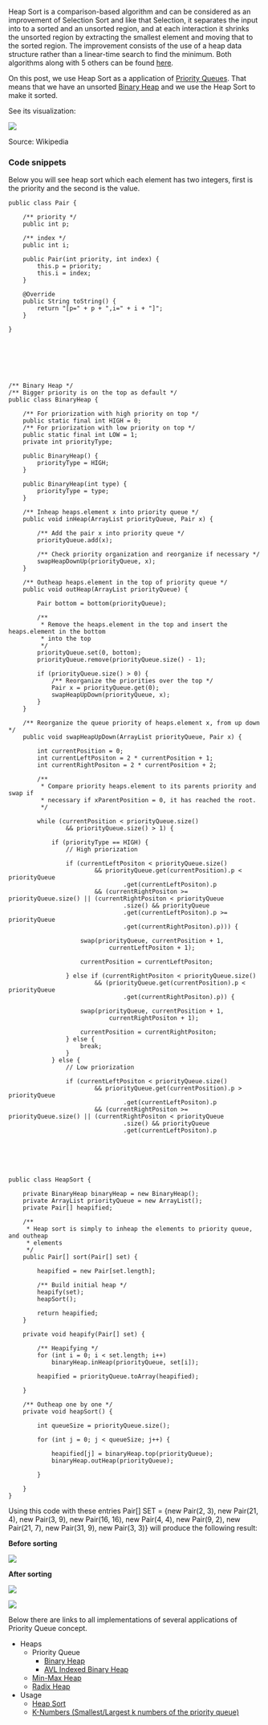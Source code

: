 Heap Sort is a comparison-based algorithm and can be considered as an improvement of Selection Sort and like that Selection, it separates the input into to a sorted and an unsorted region, and at each interaction it shrinks the unsorted region by extracting the smallest element and moving that to the sorted region. The improvement consists of the use of a heap data structure rather than a linear-time search to find the minimum. Both algorithms along with 5 others can be found [here][0].

On this post, we use Heap Sort as a application of [Priority Queues][1]. That means that we have an unsorted [Binary Heap][2] and we use the Heap Sort to make it sorted.

See its visualization: 

![](http://i.imgur.com/86FLq63.gif)

Source: Wikipedia

### Code snippets

Below you will see heap sort which each element has two integers, first is the priority and the second is the value.


    
    
    public class Pair {
    
    	/** priority */
    	public int p;
    
    	/** index */
    	public int i;
    
    	public Pair(int priority, int index) {
    		this.p = priority;
    		this.i = index;
    	}
    
    	@Override
    	public String toString() {
    		return "[p=" + p + ",i=" + i + "]";
    	}
    
    }
    
    



    
    
    /** Binary Heap */
    /** Bigger priority is on the top as default */
    public class BinaryHeap {
    
    	/** For priorization with high priority on top */
    	public static final int HIGH = 0;
    	/** For priorization with low priority on top */
    	public static final int LOW = 1;
    	private int priorityType;
    
    	public BinaryHeap() {
    		priorityType = HIGH;
    	}
    
    	public BinaryHeap(int type) {
    		priorityType = type;
    	}
    
    	/** Inheap heaps.element x into priority queue */
    	public void inHeap(ArrayList priorityQueue, Pair x) {
    
    		/** Add the pair x into priority queue */
    		priorityQueue.add(x);
    
    		/** Check priority organization and reorganize if necessary */
    		swapHeapDownUp(priorityQueue, x);
    	}
    
    	/** Outheap heaps.element in the top of priority queue */
    	public void outHeap(ArrayList priorityQueue) {
    
    		Pair bottom = bottom(priorityQueue);
    
    		/**
    		 * Remove the heaps.element in the top and insert the heaps.element in the bottom
    		 * into the top
    		 */
    		priorityQueue.set(0, bottom);
    		priorityQueue.remove(priorityQueue.size() - 1);
    
    		if (priorityQueue.size() > 0) {
    			/** Reorganize the priorities over the top */
    			Pair x = priorityQueue.get(0);
    			swapHeapUpDown(priorityQueue, x);
    		}
    	}
    
    	/** Reorganize the queue priority of heaps.element x, from up down */
    	public void swapHeapUpDown(ArrayList priorityQueue, Pair x) {
    
    		int currentPosition = 0;
    		int currentLeftPositon = 2 * currentPosition + 1;
    		int currentRightPositon = 2 * currentPosition + 2;
    
    		/**
    		 * Compare priority heaps.element to its parents priority and swap if
    		 * necessary if xParentPosition = 0, it has reached the root.
    		 */
    
    		while (currentPosition < priorityQueue.size()
    				&& priorityQueue.size() > 1) {
    
    			if (priorityType == HIGH) {
    				// High priorization
    
    				if (currentLeftPositon < priorityQueue.size()
    						&& priorityQueue.get(currentPosition).p < priorityQueue
    								.get(currentLeftPositon).p
    						&& (currentRightPositon >= priorityQueue.size() || (currentRightPositon < priorityQueue
    								.size() && priorityQueue
    								.get(currentLeftPositon).p >= priorityQueue
    								.get(currentRightPositon).p))) {
    
    					swap(priorityQueue, currentPosition + 1,
    							currentLeftPositon + 1);
    
    					currentPosition = currentLeftPositon;
    
    				} else if (currentRightPositon < priorityQueue.size()
    						&& (priorityQueue.get(currentPosition).p < priorityQueue
    								.get(currentRightPositon).p)) {
    
    					swap(priorityQueue, currentPosition + 1,
    							currentRightPositon + 1);
    
    					currentPosition = currentRightPositon;
    				} else {
    					break;
    				}
    			} else {
    				// Low priorization
    
    				if (currentLeftPositon < priorityQueue.size()
    						&& priorityQueue.get(currentPosition).p > priorityQueue
    								.get(currentLeftPositon).p
    						&& (currentRightPositon >= priorityQueue.size() || (currentRightPositon < priorityQueue
    								.size() && priorityQueue
    								.get(currentLeftPositon).p 
    



    
    
    public class HeapSort {
    
    	private BinaryHeap binaryHeap = new BinaryHeap();
    	private ArrayList priorityQueue = new ArrayList();
    	private Pair[] heapified;
    
    	/**
    	 * Heap sort is simply to inheap the elements to priority queue, and outheap
    	 * elements
    	 */
    	public Pair[] sort(Pair[] set) {
    
    		heapified = new Pair[set.length];
    
    		/** Build initial heap */
    		heapify(set);
    		heapSort();
    
    		return heapified;
    	}
    
    	private void heapify(Pair[] set) {
    
    		/** Heapifying */
    		for (int i = 0; i < set.length; i++)
    			binaryHeap.inHeap(priorityQueue, set[i]);
    
    		heapified = priorityQueue.toArray(heapified);
    
    	}
    
    	/** Outheap one by one */
    	private void heapSort() {
    
    		int queueSize = priorityQueue.size();
    
    		for (int j = 0; j < queueSize; j++) {
    
    			heapified[j] = binaryHeap.top(priorityQueue);
    			binaryHeap.outHeap(priorityQueue);
    
    		}
    
    	}
    }
    
    

Using this code with these entries Pair\[\] SET = {new Pair(2, 3), new Pair(21, 4), new Pair(3, 9), new Pair(16, 16), new Pair(4, 4), new Pair(9, 2), new Pair(21, 7), new Pair(31, 9), new Pair(3, 3)} will produce the following result:

**Before sorting**

![](http://i.imgur.com/VZuG3uP.png) 

**After sorting**

![](http://i.imgur.com/iSnTJ2c.png) 

![](http://i.imgur.com/mHGn2YQ.png) 

Below there are links to all implementations of several applications of Priority Queue concept.

* Heaps
  * Priority Queue
    * [Binary Heap][3]
    * [AVL Indexed Binary Heap][4]
  * [Min-Max Heap][5]
  * [Radix Heap][6]
* Usage
  * [Heap Sort][7]
  * [K-Numbers (Smallest/Largest k numbers of the priority queue)][8]


[0]: http://lab.leocardz.com/7-sorting-algorithms-in-a-few-lines/
[1]: http://lab.leocardz.com/priority-queues/
[2]: http://lab.leocardz.com/binary-heap/
[3]: http://lab.leocardz.com/binary-heap
[4]: http://lab.leocardz.com/avl-indexed-binary-heap
[5]: http://lab.leocardz.com/min-max-heap
[6]: http://lab.leocardz.com/radix-heap
[7]: http://lab.leocardz.com/heap-sort
[8]: http://lab.leocardz.com/k-numbers